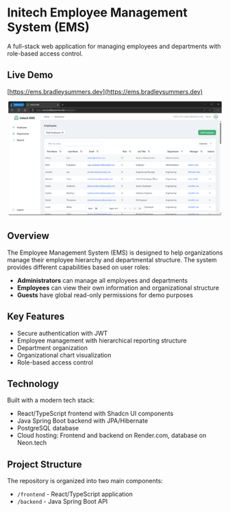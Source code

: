 # Initech Employee Management System (EMS)

A full-stack web application for managing employees and departments with role-based access control.

## Live Demo

[https://ems.bradleysummers.dev](https://ems.bradleysummers.dev)

![Initech EMS Dashboard](screenshots/dashboard.png)

## Overview

The Employee Management System (EMS) is designed to help organizations manage their employee hierarchy and departmental structure. The system provides different capabilities based on user roles:

- **Administrators** can manage all employees and departments
- **Employees** can view their own information and organizational structure
- **Guests** have global read-only permissions for demo purposes

## Key Features

- Secure authentication with JWT
- Employee management with hierarchical reporting structure
- Department organization
- Organizational chart visualization
- Role-based access control

## Technology

Built with a modern tech stack:

- React/TypeScript frontend with Shadcn UI components
- Java Spring Boot backend with JPA/Hibernate
- PostgreSQL database
- Cloud hosting: Frontend and backend on Render.com, database on Neon.tech

## Project Structure

The repository is organized into two main components:

- `/frontend` - React/TypeScript application
- `/backend` - Java Spring Boot API
